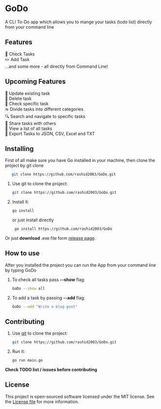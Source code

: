 # GoDo
A CLI To-Do app which allows you to mange your tasks (todo list) directly from your command line

## Features
🙌 Check Tasks<br>
✏️ Add Task<br>
...and some more - all directly from Command Line!<br>
## Upcoming Features
📏 Update existing task<br>
📐 Delete task<br>
📍 Check specific task<br>
☕️ Divide tasks into different categories<br>
🔍 Search and navigate to specific tasks<br>
👀 Share tasks with others<br>
📝 View a list of all tasks<br>
💾 Export Tasks to JSON, CSV, Excel and TXT<br>
## Installing
First of all make sure you have Go installed in your machine, then clone the project by git clone
```bash
   git clone https://github.com/rashid2003/GoDo.git
```

1. Use git to clone the project:

    ```bash
    git clone https://github.com/rashid2003/GoDo.git
    ```

2. Install it:

    ```bash
    go install
    ```
   or just install directly
   ```bash
    go install https://github.com/rashid2003/GoDo
   ```

Or just **download** .exe file form [release page](https://github.com/rashid2003/GoDo/releases).
## How to use
After you installed the project you can run the App from your command line by typing GoDo


1. To check all tasks pass **--show** flag:

    ```bash
    GoDo --show all
    ```

2. To add a task by passing **--add** flag:

    ```bash
    GoDo --add "Write a blog post"
    ```
   
## Contributing
1. Use [git](http://getcomposer.org) to clone the project:

    ```bash
    git clone https://github.com/rashid2003/GoDo.git
    ```

2. Run it:

    ```bash
    go run main.go
    ```
**Check TODO list / issues before contributing**

## License
This project is open-sourced software licensed under the MIT license. See the [License file](LICENSE) for more information.
